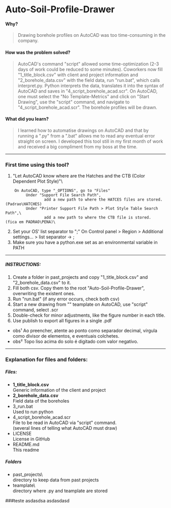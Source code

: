 # Auto-Soil-Profile-Drawer
#### Why?
> Drawing borehole profiles on AutoCAD was too time-consuming in the company. 
#### How was the problem solved?
> AutoCAD's command "script" allowed some time-optimization (2-3 days of work could be reduced to some minutes). Coworkers now fill "1_title_block.csv" with client and project information and "2_borehole_data.csv" with the field data, run "run.bat", which calls interpret.py. Python interprets the data, translates it into the syntax of AutoCAD and saves in "4_script_borehole_acad.scr". On AutoCAD, one must select the "No Template-Metrics" and click on "Start Drawing", use the "script" command, and navigate to "4_script_borehole_acad.scr". The borehole profiles will be drawn.
#### What did you learn?
> I learned how to automatise drawings on AutoCAD and that by running a ".py" from a ".bat" allows me to read any eventual error straight on screen. I developed this tool still in my first month of work and received a big compliment from my boss at the time.
---
### First time using this tool?
1. "Let AutoCAD know where are the Hatches and the CTB (Color Dependent Plot Style)"\
```
	On AutoCAD, type "_OPTIONS", go to "Files"
	     Under "Support File Search Path",
	             add a new path to where the HATCES files are stored. (Padrao\HATCHES)
	     Under "Printer Support File Path > Plot Style Table Search Path",\
	             add a new path to where the CTB file is stored.   (fica em PADRAO\PENA)\	
```
2. Set your OS' list separator to ";"
	On Control panel > Region > Additional settings... > list separator -> ;
3. Make sure you have a python.exe set as an environmental variable in PATH
---
##### INSTRUCTIONS:
1. Create a folder in past_projects and copy "1_title_block.csv" and "2_borehole_data.csv" to it.
2. Fill both csv. Copy them to the root "Auto-Soil-Profile-Drawer\", overwriting the existent ones.
3. Run "run.bat" (if any error occurs, check both csv)
4. Start a new drawing from "" teamplate on AutoCAD, use "script" command, select .scr
5. Double-check for minor adjustments, like the figure number in each title.
6. Use publish to export all figures in a single .pdf
- obs¹ Ao preencher, atente ao ponto como separador decimal, vírgula como divisor de elementos, e eventuais colchetes.
- obs² Topo liso acima do solo é digitado com valor negativo.

---
### Explanation for files and folders:
##### Files:
- **1_title_block.csv**\
Generic information of the client and project
- **2_borehole_data.csv**\
Field data of the boreholes
- 3_run.bat\
Used to run python
- 4_script_borehole_acad.scr\
File to be read in AutoCAD via "script" command.\
(several lines of telling what AutoCAD must draw)
- LICENSE\
License in GitHub
- README.md\
This readme
##### Folders
- past_projects\\\
directory to keep data from past projects
- teamplate\\\
directory where .py and teamplate are stored

###teste
	asdasdsa
		asdasdasd
